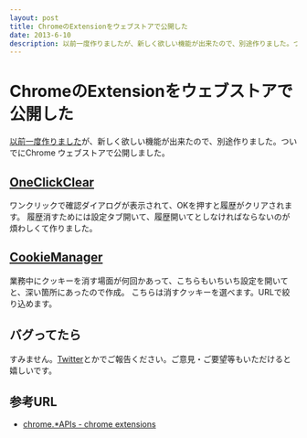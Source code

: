 ```yaml
---
layout: post
title: ChromeのExtensionをウェブストアで公開した
date: 2013-6-10
description: 以前一度作りましたが、新しく欲しい機能が出来たので、別途作りました。ついでにChrome ウェブストアで公開しました。
---
```


# ChromeのExtensionをウェブストアで公開した

[以前一度作りました](/posts/2013/history-clear-chrome-extension.html)が、新しく欲しい機能が出来たので、別途作りました。ついでにChrome ウェブストアで公開しました。

## [OneClickClear](https://chrome.google.com/webstore/detail/oneclickclear/ohhopklkkjljpjhenigiablpgooanpjb)

ワンクリックで確認ダイアログが表示されて、OKを押すと履歴がクリアされます。
履歴消すためには設定タブ開いて、履歴開いてとしなければならないのが煩わしくて作りました。

## [CookieManager](https://chrome.google.com/webstore/detail/cookiemanager/ecnfgpebfncdeoomhpbfcbnamhkcmgjf)

業務中にクッキーを消す場面が何回かあって、こちらもいちいち設定を開いてと、深い箇所にあったので作成。
こちらは消すクッキーを選べます。URLで絞り込めます。

## バグってたら

すみません。[Twitter](http://twitter.com/1000ch)とかでご報告ください。ご意見・ご要望等もいただけると嬉しいです。

## 参考URL

- [chrome.*APIs - chrome extensions](http://developer.chrome.com/extensions/api_index.html)